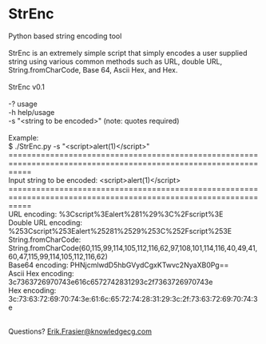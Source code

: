 StrEnc
======

Python based string encoding tool<br>
<br>
StrEnc is an extremely simple script that simply encodes a user supplied string using various common methods such as URL, double URL, String.fromCharCode, Base 64, Ascii Hex, and Hex.<br>
<br>
StrEnc v0.1<br>
<br>
-? usage<br>
-h help/usage<br>
-s "\<string to be encoded\>" (note: quotes required)<br>
<br>
Example:<br>
\$ ./StrEnc.py -s "\<script>alert(1)\</script>"<br>
\=================================================================================================================<br>
Input string to be encoded: 	\<script>alert(1)\</script><br>
\=================================================================================================================<br>
URL encoding: 			%3Cscript%3Ealert%281%29%3C%2Fscript%3E<br>
Double URL encoding:	 	%253Cscript%253Ealert%25281%2529%253C%252Fscript%253E<br>
String.fromCharCode: 		String.fromCharCode(60,115,99,114,105,112,116,62,97,108,101,114,116,40,49,41,60,47,115,99,114,105,112,116,62)<br>
Base64 encoding: 		PHNjcmlwdD5hbGVydCgxKTwvc2NyaXB0Pg==<br>
Ascii Hex encoding: 		3c7363726970743e616c6572742831293c2f7363726970743e<br>
Hex encoding: 			3c:73:63:72:69:70:74:3e:61:6c:65:72:74:28:31:29:3c:2f:73:63:72:69:70:74:3e<br>
<br>

Questions? Erik.Frasier@knowledgecg.com
